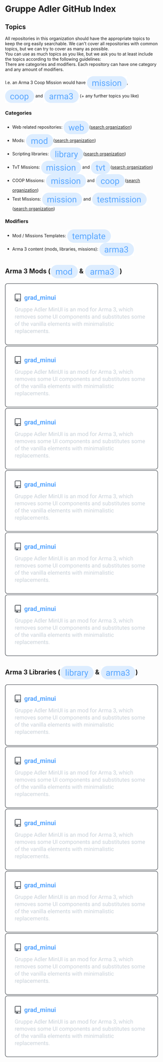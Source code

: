 # Gruppe Adler GitHub Index

## Topics
All repositories in this organization should have the appropriate topics to keep the org easily searchable. We can't cover all repositories with common topics, but we can try to cover as many as possible.  
You can use as much topics as you like, but we ask you to at least include the topics according to the following guidelines:  
There are categories and modifiers. Each repository can have one category and any amount of modifiers.  
  
I.e. an Arma 3 Coop Mission would have <a href="https://github.com/search?q=org%3Agruppe-adler+topic%3Amission"><img valign="middle" src="./img/topics/mission.svg"></a>, <a href="https://github.com/search?q=org%3Agruppe-adler+topic%3Acoop"><img valign="middle" src="./img/topics/coop.svg"></a> and <a href="https://github.com/search?q=org%3Agruppe-adler+topic%3Aarma3"><img valign="middle" src="./img/topics/arma3.svg"></a> (+ any further topics you like)

### Categories
- Web related repositories: <a href="https://github.com/search?q=org%3Agruppe-adler+topic%3Aweb"><img valign="middle" src="./img/topics/web.svg"></a>([search organization](https://github.com/search?q=org%3Agruppe-adler+topic%3Aweb))
- Mods: <a href="https://github.com/search?q=org%3Agruppe-adler+topic%3Amod"><img valign="middle" src="./img/topics/mod.svg"></a>([search organization](https://github.com/search?q=org%3Agruppe-adler+topic%3Amod))
- Scripting libraries: <a href="https://github.com/search?q=org%3Agruppe-adler+topic%3Alibrary"><img valign="middle" src="./img/topics/library.svg"></a>([search organization](https://github.com/search?q=org%3Agruppe-adler+topic%3Alibrary))
- TvT Missions: <a href="https://github.com/search?q=org%3Agruppe-adler+topic%3Amission"><img valign="middle" src="./img/topics/mission.svg"></a> and <a href="https://github.com/search?q=org%3Agruppe-adler+topic%3Atvt"><img valign="middle" src="./img/topics/tvt.svg"></a>([search organization](https://github.com/search?q=org%3Agruppe-adler+topic%3Amission+topic%3Atvt))
- COOP Missions: <a href="https://github.com/search?q=org%3Agruppe-adler+topic%3Amission"><img valign="middle" src="./img/topics/mission.svg"></a> and <a href="https://github.com/search?q=org%3Agruppe-adler+topic%3Acoop"><img valign="middle" src="./img/topics/coop.svg"></a>([search organization](https://github.com/search?q=org%3Agruppe-adler+topic%3Amission+topic%3Acoop))
- Test Missions: <a href="https://github.com/search?q=org%3Agruppe-adler+topic%3Amission"><img valign="middle" src="./img/topics/mission.svg"></a> and <a href="https://github.com/search?q=org%3Agruppe-adler+topic%3Atestmission"><img valign="middle" src="./img/topics/testmission.svg"></a>([search organization](https://github.com/search?q=org%3Agruppe-adler+topic%3Amission+topic%3Atestmission))

### Modifiers
- Mod / Missions Templates: <a href="https://github.com/search?q=org%3Agruppe-adler+topic%3Atemplate"><img valign="middle" src="./img/topics/template.svg"></a>
- Arma 3 content (mods, libraries, missions): <a href="https://github.com/search?q=org%3Agruppe-adler+topic%3Aarma3"><img valign="middle" src="./img/topics/arma3.svg"></a>


## Arma 3 Mods (<a href="https://github.com/search?q=org%3Agruppe-adler+topic%3Amod"><img valign="middle" src="./img/topics/mod.svg"></a> & <a href="https://github.com/search?q=org%3Agruppe-adler+topic%3Aarma3"><img valign="middle" src="./img/topics/arma3.svg"></a>)
<p align="center">
    <a href="https://github.com/gruppe-adler/grad_minu">
        <img src="./img/repo_example.svg">
    </a>
    <a href="https://github.com/gruppe-adler/grad_minu">
        <img src="./img/repo_example.svg">
    </a>
    <a href="https://github.com/gruppe-adler/grad_minu">
        <img src="./img/repo_example.svg">
    </a>
    <a href="https://github.com/gruppe-adler/grad_minu">
        <img src="./img/repo_example.svg">
    </a>
    <a href="https://github.com/gruppe-adler/grad_minu">
        <img src="./img/repo_example.svg">
    </a>
    <a href="https://github.com/gruppe-adler/grad_minu">
        <img src="./img/repo_example.svg">
    </a>
</p>

## Arma 3 Libraries (<a href="https://github.com/search?q=org%3Agruppe-adler+topic%3Alibrary"><img valign="middle" src="./img/topics/library.svg"></a> & <a href="https://github.com/search?q=org%3Agruppe-adler+topic%3Aarma3"><img valign="middle" src="./img/topics/arma3.svg"></a>)
<p align="center">
    <a href="https://github.com/gruppe-adler/grad_minu">
        <img src="./img/repo_example.svg">
    </a>
    <a href="https://github.com/gruppe-adler/grad_minu">
        <img src="./img/repo_example.svg">
    </a>
    <a href="https://github.com/gruppe-adler/grad_minu">
        <img src="./img/repo_example.svg">
    </a>
    <a href="https://github.com/gruppe-adler/grad_minu">
        <img src="./img/repo_example.svg">
    </a>
    <a href="https://github.com/gruppe-adler/grad_minu">
        <img src="./img/repo_example.svg">
    </a>
    <a href="https://github.com/gruppe-adler/grad_minu">
        <img src="./img/repo_example.svg">
    </a>
</p>